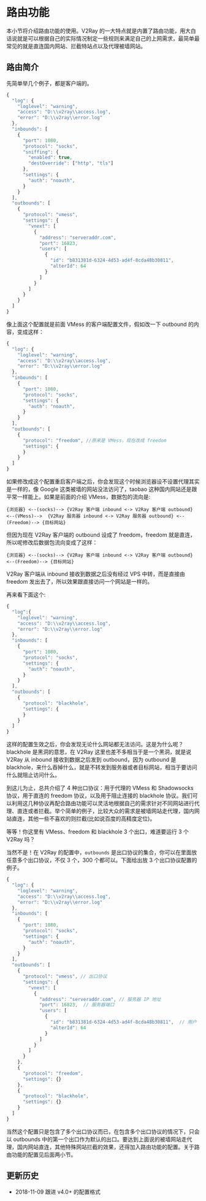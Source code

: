 # 路由功能

本小节将介绍路由功能的使用。V2Ray 的一大特点就是内置了路由功能，用大白话说就是可以根据自己的实际情况制定一些规则来满足自己的上网需求，最简单最常见的就是直连国内网站、拦截特站点以及代理被墙网站。

## 路由简介

先简单举几个例子，都是客户端的。

```javascript
{
  "log": {
    "loglevel": "warning",
    "access": "D:\\v2ray\\access.log",
    "error": "D:\\v2ray\\error.log"
  },
  "inbounds": [
    {
      "port": 1080,
      "protocol": "socks",
      "sniffing": {
        "enabled": true,
        "destOverride": ["http", "tls"]
      },
      "settings": {
        "auth": "noauth",  
      }
    }
  ],
  "outbounds": [
    {
      "protocol": "vmess",
      "settings": {
        "vnext": [
          {
            "address": "serveraddr.com",
            "port": 16823,  
            "users": [
              {
                "id": "b831381d-6324-4d53-ad4f-8cda48b30811",  
                "alterId": 64
              }
            ]
          }
        ]
      }
    }
  ]
}
```

像上面这个配置就是前面 VMess 的客户端配置文件，假如改一下 outbound 的内容，变成这样：

```javascript
{
  "log": {
    "loglevel": "warning",
    "access": "D:\\v2ray\\access.log",
    "error": "D:\\v2ray\\error.log"
  },
  "inbounds": [
    {
      "port": 1080,
      "protocol": "socks",
      "settings": {
        "auth": "noauth",  
      }
    }
  ],
  "outbounds": [
    {
      "protocol": "freedom", //原来是 VMess，现在改成 freedom
      "settings": {
      }
    }
  ]
}
```

如果修改成这个配置重启客户端之后，你会发现这个时候浏览器设不设置代理其实是一样的，像 Google 这类被墙的网站没法访问了，taobao 这种国内网站还是跟平常一样能上。如果是前面的介绍 VMess，数据包的流向是:
```
{浏览器} <--(socks)--> {V2Ray 客户端 inbound <-> V2Ray 客户端 outbound} <--(VMess)-->  {V2Ray 服务器 inbound <-> V2Ray 服务器 outbound} <--(Freedom)--> {目标网站}
```
但因为现在 V2Ray 客户端的 outbound 设成了 freedom，freedom 就是直连，所以呢修改后数据包流向变成了这样：
```
{浏览器} <--(socks)--> {V2Ray 客户端 inbound <-> V2Ray 客户端 outbound} <--(Freedom)--> {目标网站}
```
V2Ray 客户端从 inbound 接收到数据之后没有经过 VPS 中转，而是直接由 freedom 发出去了，所以效果跟直接访问一个网站是一样的。

再来看下面这个:

```javascript
{
  "log":{
    "loglevel": "warning",
    "access": "D:\\v2ray\\access.log",
    "error": "D:\\v2ray\\error.log"
  },
  "inbounds": [
    {
      "port": 1080,
      "protocol": "socks",
      "settings": {
        "auth": "noauth",  
      }
    }
  ],
  "outbounds": [
    {
      "protocol": "blackhole",
      "settings": {
      }
    }
  ]
}
```

这样的配置生效之后，你会发现无论什么网站都无法访问。这是为什么呢？blackhole 是黑洞的意思，在 V2Ray 这里也差不多相当于是一个黑洞，就是说 V2Ray 从 inbound 接收到数据之后发到 outbound，因为 outbound 是 blackhole，来什么吞掉什么，就是不转发到服务器或者目标网站，相当于要访问什么就阻止访问什么。

到这儿为止，总共介绍了 4 种出口协议：用于代理的 VMess 和 Shadowsocks 协议，用于直连的 freedom 协议，以及用于阻止连接的 blackhole 协议。我们可以利用这几种协议再配合路由功能可以灵活地根据自己的需求针对不同网站进行代理、直连或者拦截。举个简单的例子，比较大众的需求是被墙网站走代理，国内网站直连，其他一些不喜欢的则拦截(比如说百度的高精度定位)。

等等！你这里有 VMess、freedom 和 blackhole 3 个出口，难道要运行 3 个 V2Ray 吗？

当然不是！在 V2Ray 的配置中，`outbounds` 是出口协议的集合，你可以在里面放任意多个出口协议，不仅 3 个，300 个都可以。下面给出放 3 个出口协议配置的例子。

```javascript
{
  "log": {
    "loglevel": "warning",
    "access": "D:\\v2ray\\access.log",
    "error": "D:\\v2ray\\error.log"
  },
  "inbounds": [
    {
      "port": 1080,
      "protocol": "socks",
      "settings": {
        "auth": "noauth",  
      }
    }
  ],
  "outbounds": [ 
    {
      "protocol": "vmess", // 出口协议
      "settings": {
        "vnext": [
          {
            "address": "serveraddr.com", // 服务器 IP 地址
            "port": 16823,  // 服务器端口
            "users": [
              {
                "id": "b831381d-6324-4d53-ad4f-8cda48b30811",  // 用户 ID，须与服务器端配置相同
                "alterId": 64
              }
            ]
          }
        ]
      }
    },
    {
      "protocol": "freedom",
      "settings": {}
    },
    {
      "protocol": "blackhole",
      "settings": {}
    }
  ]
}
```

当然这个配置只是包含了多个出口协议而已，在包含多个出口协议的情况下，只会以 outbounds 中的第一个出口作为默认的出口。要达到上面说的被墙网站走代理，国内网站直连，其他特殊网站拦截的效果，还得加入路由功能的配置。关于路由功能的配置见后面两小节。

## 更新历史

- 2018-11-09 跟进 v4.0+ 的配置格式
